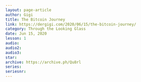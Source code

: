 ```yaml
---
layout: page-article
author: Gigi
title: The Bitcoin Journey
link: https://dergigi.com/2020/06/15/the-bitcoin-journey/
category: Through the Looking Glass
date: Jun 15, 2020
lesson: 1
audio: 
audio2: 
audio3: 
star: 
archive: https://archive.ph/Qu8rl
series: 
seriesnr: 
---
```

